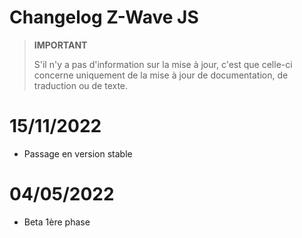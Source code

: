 # Changelog Z-Wave JS

>**IMPORTANT**
>
>S'il n'y a pas d'information sur la mise à jour, c'est que celle-ci concerne uniquement de la mise à jour de documentation, de traduction ou de texte.

# 15/11/2022

- Passage en version stable

# 04/05/2022

- Beta 1ère phase
